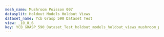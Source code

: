 ```yaml
---
mesh_name: Mushroom Poisson 007
datasplit: Holdout Models Holdout Views
dataset_name: Ycb Grasp 590 Dataset Test
view: _10_0_6
key: YCB_GRASP_590_Dataset_Test_holdout_models_holdout_views_mushroom_poisson_007__10_0_6
---
```


